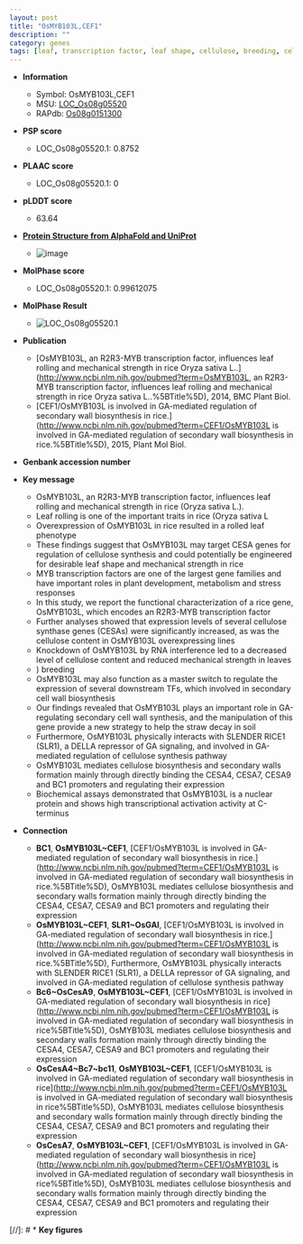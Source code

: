 ```yaml
---
layout: post
title: "OsMYB103L,CEF1"
description: ""
category: genes
tags: [leaf, transcription factor, leaf shape, cellulose, breeding, cell wall,  ga , GA, R protein]
---
```


* **Information**  
    + Symbol: OsMYB103L,CEF1  
    + MSU: [LOC_Os08g05520](http://rice.plantbiology.msu.edu/cgi-bin/ORF_infopage.cgi?orf=LOC_Os08g05520)  
    + RAPdb: [Os08g0151300](http://rapdb.dna.affrc.go.jp/viewer/gbrowse_details/irgsp1?name=Os08g0151300)  

* **PSP score**  
    + LOC_Os08g05520.1: 0.8752 

* **PLAAC score**  
    + LOC_Os08g05520.1: 0 

* **pLDDT score**
    + 63.64

* **[Protein Structure from AlphaFold and UniProt](https://www.uniprot.org/uniprotkb/Q84PW8/entry#structure)**
    + ![image](https://ricepsp.github.io/images/Q8/AF-Q84PW8-F1.png)

* **MolPhase score**
    + LOC_Os08g05520.1: 0.99612075

* **MolPhase Result**
    + ![LOC_Os08g05520.1](https://304243504.github.io/Pictures/LOC_Os08g/LOC_Os08g05520.1.png)

* **Publication**  
    + [OsMYB103L, an R2R3-MYB transcription factor, influences leaf rolling and mechanical strength in rice Oryza sativa L..](http://www.ncbi.nlm.nih.gov/pubmed?term=OsMYB103L, an R2R3-MYB transcription factor, influences leaf rolling and mechanical strength in rice Oryza sativa L..%5BTitle%5D), 2014, BMC Plant Biol.
    + [CEF1/OsMYB103L is involved in GA-mediated regulation of secondary wall biosynthesis in rice.](http://www.ncbi.nlm.nih.gov/pubmed?term=CEF1/OsMYB103L is involved in GA-mediated regulation of secondary wall biosynthesis in rice.%5BTitle%5D), 2015, Plant Mol Biol.

* **Genbank accession number**  

* **Key message**  
    + OsMYB103L, an R2R3-MYB transcription factor, influences leaf rolling and mechanical strength in rice (Oryza sativa L.).
    + Leaf rolling is one of the important traits in rice (Oryza sativa L
    + Overexpression of OsMYB103L in rice resulted in a rolled leaf phenotype
    + These findings suggest that OsMYB103L may target CESA genes for regulation of cellulose synthesis and could potentially be engineered for desirable leaf shape and mechanical strength in rice
    + MYB transcription factors are one of the largest gene families and have important roles in plant development, metabolism and stress responses
    + In this study, we report the functional characterization of a rice gene, OsMYB103L, which encodes an R2R3-MYB transcription factor
    + Further analyses showed that expression levels of several cellulose synthase genes (CESAs) were significantly increased, as was the cellulose content in OsMYB103L overexpressing lines
    + Knockdown of OsMYB103L by RNA interference led to a decreased level of cellulose content and reduced mechanical strength in leaves
    + ) breeding
    + OsMYB103L may also function as a master switch to regulate the expression of several downstream TFs, which involved in secondary cell wall biosynthesis
    + Our findings revealed that OsMYB103L plays an important role in GA-regulating secondary cell wall synthesis, and the manipulation of this gene provide a new strategy to help the straw decay in soil
    + Furthermore, OsMYB103L physically interacts with SLENDER RICE1 (SLR1), a DELLA repressor of GA signaling, and involved in GA-mediated regulation of cellulose synthesis pathway
    + OsMYB103L mediates cellulose biosynthesis and secondary walls formation mainly through directly binding the CESA4, CESA7, CESA9 and BC1 promoters and regulating their expression
    + Biochemical assays demonstrated that OsMYB103L is a nuclear protein and shows high transcriptional activation activity at C-terminus

* **Connection**  
    + __BC1__, __OsMYB103L~CEF1__, [CEF1/OsMYB103L is involved in GA-mediated regulation of secondary wall biosynthesis in rice.](http://www.ncbi.nlm.nih.gov/pubmed?term=CEF1/OsMYB103L is involved in GA-mediated regulation of secondary wall biosynthesis in rice.%5BTitle%5D), OsMYB103L mediates cellulose biosynthesis and secondary walls formation mainly through directly binding the CESA4, CESA7, CESA9 and BC1 promoters and regulating their expression
    + __OsMYB103L~CEF1__, __SLR1~OsGAI__, [CEF1/OsMYB103L is involved in GA-mediated regulation of secondary wall biosynthesis in rice.](http://www.ncbi.nlm.nih.gov/pubmed?term=CEF1/OsMYB103L is involved in GA-mediated regulation of secondary wall biosynthesis in rice.%5BTitle%5D), Furthermore, OsMYB103L physically interacts with SLENDER RICE1 (SLR1), a DELLA repressor of GA signaling, and involved in GA-mediated regulation of cellulose synthesis pathway
    + __Bc6~OsCesA9__, __OsMYB103L~CEF1__, [CEF1/OsMYB103L is involved in GA-mediated regulation of secondary wall biosynthesis in rice](http://www.ncbi.nlm.nih.gov/pubmed?term=CEF1/OsMYB103L is involved in GA-mediated regulation of secondary wall biosynthesis in rice%5BTitle%5D), OsMYB103L mediates cellulose biosynthesis and secondary walls formation mainly through directly binding the CESA4, CESA7, CESA9 and BC1 promoters and regulating their expression
    + __OsCesA4~Bc7~bc11__, __OsMYB103L~CEF1__, [CEF1/OsMYB103L is involved in GA-mediated regulation of secondary wall biosynthesis in rice](http://www.ncbi.nlm.nih.gov/pubmed?term=CEF1/OsMYB103L is involved in GA-mediated regulation of secondary wall biosynthesis in rice%5BTitle%5D), OsMYB103L mediates cellulose biosynthesis and secondary walls formation mainly through directly binding the CESA4, CESA7, CESA9 and BC1 promoters and regulating their expression
    + __OsCesA7__, __OsMYB103L~CEF1__, [CEF1/OsMYB103L is involved in GA-mediated regulation of secondary wall biosynthesis in rice](http://www.ncbi.nlm.nih.gov/pubmed?term=CEF1/OsMYB103L is involved in GA-mediated regulation of secondary wall biosynthesis in rice%5BTitle%5D), OsMYB103L mediates cellulose biosynthesis and secondary walls formation mainly through directly binding the CESA4, CESA7, CESA9 and BC1 promoters and regulating their expression

[//]: # * **Key figures**  


